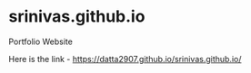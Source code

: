 # srinivas.github.io
Portfolio Website

Here is the link - https://datta2907.github.io/srinivas.github.io/
